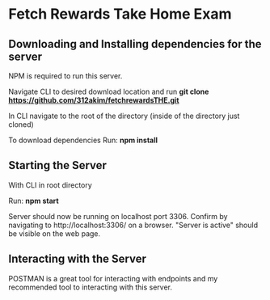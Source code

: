 # Fetch Rewards Take Home Exam

## Downloading and Installing dependencies for the server
NPM is required to run this server.

Navigate CLI to desired download location and run
**git clone https://github.com/312akim/fetchrewardsTHE.git**

In CLI navigate to the root of the directory (inside of the directory just cloned)

To download dependencies
Run:
**npm install**

## Starting the Server
With CLI in root directory

Run:
**npm start**

Server should now be running on localhost port 3306.
Confirm by navigating to http://localhost:3306/ on a browser.
"Server is active" should be visible on the web page.

## Interacting with the Server
POSTMAN is a great tool for interacting with endpoints and my recommended tool to interacting with this server.